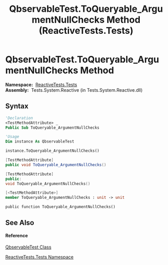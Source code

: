 ﻿---
title: QbservableTest.ToQueryable_ArgumentNullChecks Method  (ReactiveTests.Tests)
TOCTitle: ToQueryable_ArgumentNullChecks Method
ms:assetid: M:ReactiveTests.Tests.QbservableTest.ToQueryable_ArgumentNullChecks
ms:mtpsurl: https://msdn.microsoft.com/en-us/library/reactivetests.tests.qbservabletest.toqueryable_argumentnullchecks(v=VS.103)
ms:contentKeyID: 36620218
ms.date: 06/28/2011
mtps_version: v=VS.103
f1_keywords:
- ReactiveTests.Tests.QbservableTest.ToQueryable_ArgumentNullChecks
dev_langs:
- CSharp
- JScript
- VB
- FSharp
- c++
---

# QbservableTest.ToQueryable\_ArgumentNullChecks Method

**Namespace:**  [ReactiveTests.Tests](hh289046\(v=vs.103\).md)  
**Assembly:**  Tests.System.Reactive (in Tests.System.Reactive.dll)

## Syntax

``` vb
'Declaration
<TestMethodAttribute> _
Public Sub ToQueryable_ArgumentNullChecks
```

``` vb
'Usage
Dim instance As QbservableTest

instance.ToQueryable_ArgumentNullChecks()
```

``` csharp
[TestMethodAttribute]
public void ToQueryable_ArgumentNullChecks()
```

``` c++
[TestMethodAttribute]
public:
void ToQueryable_ArgumentNullChecks()
```

``` fsharp
[<TestMethodAttribute>]
member ToQueryable_ArgumentNullChecks : unit -> unit 
```

``` jscript
public function ToQueryable_ArgumentNullChecks()
```

## See Also

#### Reference

[QbservableTest Class](hh315250\(v=vs.103\).md)

[ReactiveTests.Tests Namespace](hh289046\(v=vs.103\).md)

